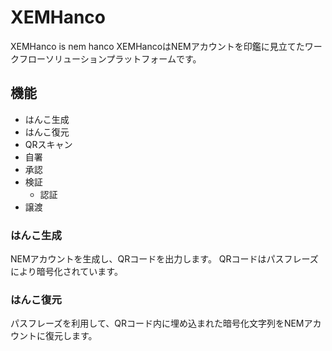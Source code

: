 # XEMHanco
XEMHanco is nem hanco
XEMHancoはNEMアカウントを印鑑に見立てたワークフローソリューションプラットフォームです。

## 機能
- はんこ生成
- はんこ復元
- QRスキャン
- 自署
- 承認
- 検証
  - 認証
- 譲渡

### はんこ生成
NEMアカウントを生成し、QRコードを出力します。
QRコードはパスフレーズにより暗号化されています。

### はんこ復元
パスフレーズを利用して、QRコード内に埋め込まれた暗号化文字列をNEMアカウントに復元します。

